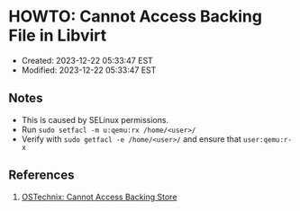 # HOWTO: Cannot Access Backing File in Libvirt

- Created:  2023-12-22 05:33:47 EST
- Modified: 2023-12-22 05:33:47 EST

## Notes

- This is caused by SELinux permissions.
- Run `sudo setfacl -m u:qemu:rx /home/<user>/`
- Verify with `sudo getfacl -e /home/<user>/` and ensure that `user:qemu:r-x`

## References

1. [OSTechnix: Cannot Access Backing Store](https://ostechnix.com/solved-cannot-access-storage-file-permission-denied-error-in-kvm-libvirt/)
